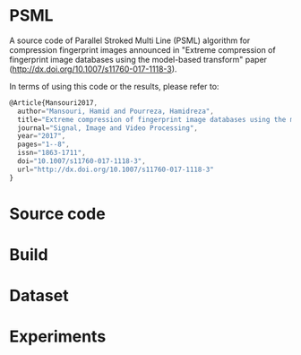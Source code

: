 # PSML
A source code of Parallel Stroked Multi Line (PSML) algorithm for compression fingerprint images announced in "Extreme compression of fingerprint image databases using the model-based transform" paper (http://dx.doi.org/10.1007/s11760-017-1118-3).

In terms of using this code or the results, please refer to:

```javascript
@Article{Mansouri2017,
  author="Mansouri, Hamid and Pourreza, Hamidreza",  
  title="Extreme compression of fingerprint image databases using the model-based transform",  
  journal="Signal, Image and Video Processing",  
  year="2017",  
  pages="1--8",  
  issn="1863-1711",  
  doi="10.1007/s11760-017-1118-3",  
  url="http://dx.doi.org/10.1007/s11760-017-1118-3"  
}
```

# Source code

# Build

# Dataset

# Experiments
